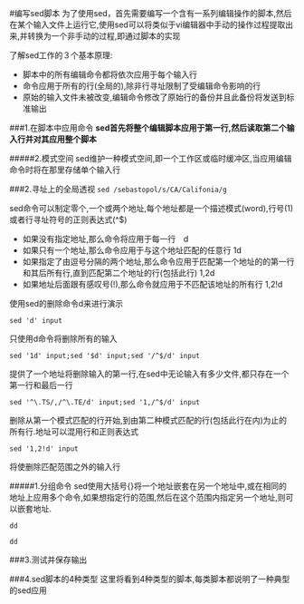 #编写sed脚本
为了使用sed，首先需要编写一个含有一系列编辑操作的脚本,然后在某个输入文件上运行它,使用sed可以将类似于vi编辑器中手动的操作过程提取出来,并转换为一个非手动的过程,即通过脚本的实现

了解sed工作的３个基本原理:
+ 脚本中的所有编辑命令都将依次应用于每个输入行
+ 命令应用于所有的行(全局的),除非行寻址限制了受编辑命令影响的行
+ 原始的输入文件未被改变,编辑命令修改了原始行的备份并且此备份将发送到标准输出


###1.在脚本中应用命令
__sed首先将整个编辑脚本应用于第一行,然后读取第二个输入行并对其应用整个脚本__

#####2.模式空间
sed维护一种模式空间,即一个工作区或临时缓冲区,当应用编辑命令时将在那里存储单个输入行

###2.寻址上的全局透视
`sed /sebastopol/s/CA/Califonia/g`

sed命令可以制定零个,一个或两个地址,每个地址都是一个描述模式(word),行号(1)或者行寻址符号的正则表达式(^$)

+ 如果没有指定地址,那么命令将应用于每一行　d
+ 如果只有一个地址,那么命令应用于与这个地址匹配的任意行 1d
+ 如果指定了由逗号分隔的两个地址,那么命令应用于匹配第一个地址的的第一行和其后所有行,直到匹配第二个地址的行(包括此行)  1,2d
+ 如果地址后面跟有感叹号(!),那么命令就应用于不匹配该地址的所有行  1,2!d

使用sed的删除命令d来进行演示

`sed 'd' input`

只使用d命令将删除所有的输入

`sed '1d' input;sed '$d' input;sed '/^$/d' input`

提供了一个地址将删除输入的第一行,在sed中无论输入有多少文件,都只存在一个第一行和最后一行

`sed '^\.TS/,/^\.TE/d' input;sed '1,/^$/d' input`

删除从第一个模式匹配的行开始,到由第二种模式匹配的行(包括此行在内)为止的所有行.地址可以混用行和正则表达式

`sed '1,2!d' input`

将使删除匹配范围之外的输入行

#####1.分组命令
sed使用大括号{}将一个地址嵌套在另一个地址中,或在相同的地址上应用多个命令,如果想指定行的范围,然后在这个范围内指定另一个地址,则可以嵌套地址.

`dd`

`dd`

###3.测试并保存输出



###4.sed脚本的4种类型
这里将看到4种类型的脚本,每类脚本都说明了一种典型的sed应用



